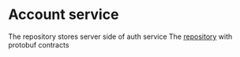 # Account service

The repository stores server side of auth service 
The [repository](https://github.com/IlianBuh/Auth_Protobuf) with protobuf contracts